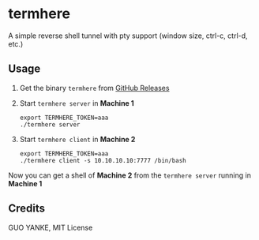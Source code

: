 # termhere

A simple reverse shell tunnel with pty support (window size, ctrl-c, ctrl-d, etc.)

## Usage

1. Get the binary `termhere` from [GitHub Releases](https://github.com/guoyk93/termhere/releases)

2. Start `termhere server` in **Machine 1**

    ```shell
    export TERMHERE_TOKEN=aaa
    ./termhere server
    ```

3. Start `termhere client` in **Machine 2**

    ```shell
    export TERMHERE_TOKEN=aaa
    ./termhere client -s 10.10.10.10:7777 /bin/bash
    ```

Now you can get a shell of **Machine 2** from the `termhere server` running in **Machine 1**

## Credits

GUO YANKE, MIT License